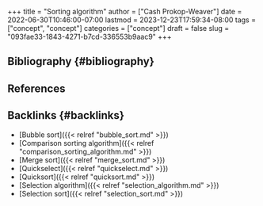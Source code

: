 +++
title = "Sorting algorithm"
author = ["Cash Prokop-Weaver"]
date = 2022-06-30T10:46:00-07:00
lastmod = 2023-12-23T17:59:34-08:00
tags = ["concept", "concept"]
categories = ["concept"]
draft = false
slug = "093fae33-1843-4271-b7cd-336553b9aac9"
+++

## Bibliography {#bibliography}

## References

<style>.csl-entry{text-indent: -1.5em; margin-left: 1.5em;}</style><div class="csl-bib-body">
</div>



## Backlinks {#backlinks}

-   [Bubble sort]({{< relref "bubble_sort.md" >}})
-   [Comparison sorting algorithm]({{< relref "comparison_sorting_algorithm.md" >}})
-   [Merge sort]({{< relref "merge_sort.md" >}})
-   [Quickselect]({{< relref "quickselect.md" >}})
-   [Quicksort]({{< relref "quicksort.md" >}})
-   [Selection algorithm]({{< relref "selection_algorithm.md" >}})
-   [Selection sort]({{< relref "selection_sort.md" >}})
